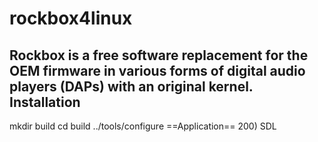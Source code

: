 # rockbox4linux
Rockbox is a free software replacement for the OEM firmware in various forms of digital audio players (DAPs) with an original kernel.
Installation
------------
mkdir build
cd build
../tools/configure
==Application==
 200) SDL
